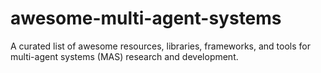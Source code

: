 # awesome-multi-agent-systems
A curated list of awesome resources, libraries, frameworks, and tools for multi-agent systems (MAS) research and development.
